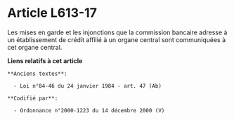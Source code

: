# Article L613-17

Les mises en garde et les injonctions que la commission bancaire adresse à un établissement de crédit affilié à un organe
central sont communiquées à cet organe central.

**Liens relatifs à cet article**

	**Anciens textes**:

	  - Loi n°84-46 du 24 janvier 1984 - art. 47 (Ab)

	**Codifié par**:

	  - Ordonnance n°2000-1223 du 14 décembre 2000 (V)
